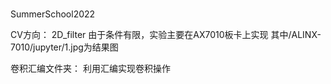 # 
SummerSchool2022

CV方向：
2D_filter
由于条件有限，实验主要在AX7010板卡上实现
其中/ALINX-7010/jupyter/1.jpg为结果图

卷积汇编文件夹：
利用汇编实现卷积操作
